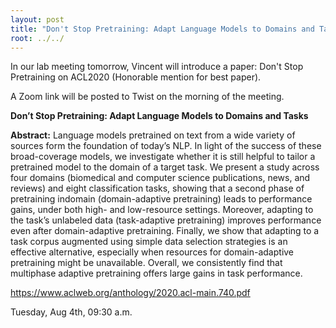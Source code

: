 ```yaml
---
layout: post
title: "Don't Stop Pretraining: Adapt Language Models to Domains and Tasks"
root: ../../
---
```

In our lab meeting tomorrow, Vincent will introduce a paper: Don't Stop Pretraining on ACL2020 (Honorable mention for best paper).

A Zoom link will be posted to Twist on the morning of the meeting. 

**Don’t Stop Pretraining: Adapt Language Models to Domains and Tasks**

**Abstract:**
Language models pretrained on text from a wide variety of sources form the foundation of today’s NLP. In light of the success of these broad-coverage models, we investigate whether it is still helpful to tailor a pretrained model to the domain of a target task. We present a study across four domains (biomedical and computer science publications, news, and reviews) and eight classification tasks, showing that a second phase of pretraining indomain (domain-adaptive pretraining) leads to performance gains, under both high- and low-resource settings. Moreover, adapting to the task’s unlabeled data (task-adaptive pretraining) improves performance even after domain-adaptive pretraining. Finally, we show that adapting to a task corpus augmented using simple data selection strategies is an effective alternative, especially when resources for domain-adaptive pretraining might be unavailable. Overall, we consistently find that multiphase adaptive pretraining offers large gains in task performance.

https://www.aclweb.org/anthology/2020.acl-main.740.pdf

Tuesday, Aug 4th, 09:30 a.m.
